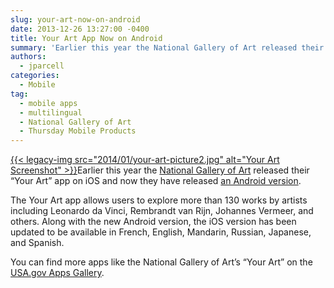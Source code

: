 ```yaml
---
slug: your-art-now-on-android
date: 2013-12-26 13:27:00 -0400
title: Your Art App Now on Android
summary: 'Earlier this year the National Gallery of Art released their &#8220;Your Art&#8221; app on iOS and now they have released an Android version. The Your Art app allows users to explore more than 130 works by artists including Leonardo da Vinci, Rembrandt van Rijn, Johannes Vermeer, and others. Along'
authors:
  - jparcell
categories:
  - Mobile
tag:
  - mobile apps
  - multilingual
  - National Gallery of Art
  - Thursday Mobile Products
---
```


[{{< legacy-img src="2014/01/your-art-picture2.jpg" alt="Your Art Screenshot" >}}](https://s3.amazonaws.com/sitesusa/wp-content/uploads/sites/212/2014/01/your-art-picture2.jpg)Earlier this year the [National Gallery of Art](http://www.nga.gov/content/ngaweb.html) released their &#8220;Your Art&#8221; app on iOS and now they have released [an Android version](http://apps.usa.gov/yourart.shtml).

The Your Art app allows users to explore more than 130 works by artists including Leonardo da Vinci, Rembrandt van Rijn, Johannes Vermeer, and others. Along with the new Android version, the iOS version has been updated to be available in French, English, Mandarin, Russian, Japanese, and Spanish.

You can find more apps like the National Gallery of Art&#8217;s &#8220;Your Art&#8221; on the [USA.gov Apps Gallery](http://apps.usa.gov).